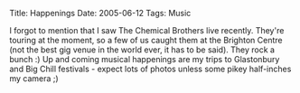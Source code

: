 Title: Happenings
Date: 2005-06-12
Tags: Music

I forgot to mention that I saw The Chemical Brothers live recently. They're touring at the moment, so a few of us caught them at the Brighton Centre (not the best gig venue in the world ever, it has to be said). They rock a bunch :)
Up and coming musical happenings are my trips to Glastonbury and Big Chill festivals - expect lots of photos unless some pikey half-inches my camera ;)
